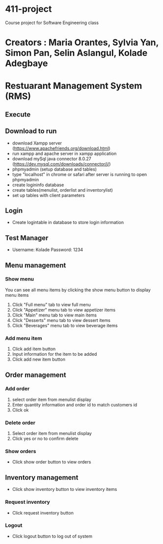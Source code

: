 # 411-project
Course project for Software Engineering class
# Creators : Maria Orantes, Sylvia Yan, Simon Pan, Selin Aslangul, Kolade Adegbaye

# Restuarant Management System (RMS) 

## Execute
## Download to run
- download Xampp server (https://www.apachefriends.org/download.html)
- run xampp and apache server in xampp application
- download mySql java connector 8.0.27 (https://dev.mysql.com/downloads/connector/j/)
- phpmyadmin (setup database and tables)
- type "localhost" in chrome or safari after server is running to open phpmyadmin
- create logininfo database
- create tables(menulist, orderlist and inventorylist)
- set up tables with client parameters

## Login
- Create logintable in database to store login information

## Test Manager
- Username: Kolade Password: 1234

## Menu management
### Show menu
You can see all menu items by clicking the show menu button to display menu items
1. Click "Full menu" tab to view full menu
2. Click "Appetizer" menu tab to view appetizer items
3. Click "Main" menu tab to view main items
4. Click "Desserts" menu tab to view dessert items
5. Click "Beverages" menu tab to view beverage items

### Add menu item
1. Click add item button
2. Input information for the item to be added
3. Click add new item button


## Order management
### Add order
1. select order item from menulist display
2. Enter quantity information and order id to match customers id
3. Click ok

### Delete order
1. Select order item from menulist display
2. Click yes or no to confirm delete

### Show orders
- Click show order button to view orders

## Inventory management
- Click show inventory button to view inventory items

### Request inventory 
- Click request inventory button

### Logout
- Click logout button to log out of system


